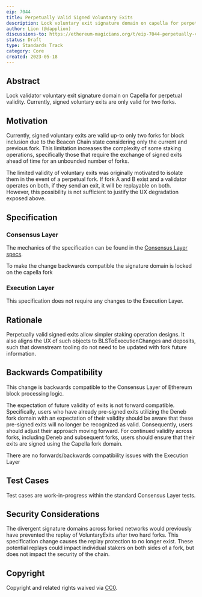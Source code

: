 ```yaml
---
eip: 7044
title: Perpetually Valid Signed Voluntary Exits
description: Lock voluntary exit signature domain on capella for perpetual validity
author: Lion (@dapplion)
discussions-to: https://ethereum-magicians.org/t/eip-7044-perpetually-valid-signed-voluntary-exits/14348
status: Draft
type: Standards Track
category: Core
created: 2023-05-18
---
```


## Abstract

Lock validator voluntary exit signature domain on Capella for perpetual validity. Currently, signed voluntary exits are only valid for two forks.

## Motivation

Currently, signed voluntary exits are valid up-to only two forks for block inclusion due to the Beacon Chain state considering only the current and previous fork. This limitation increases the complexity of some staking operations, specifically those that require the exchange of signed exits ahead of time for an unbounded number of forks.

The limited validity of voluntary exits was originally motivated to isolate them in the event of a perpetual fork. If fork A and B exist and a validator operates on both, if they send an exit, it will be replayable on both. However, this possibility is not sufficient to justify the UX degradation exposed above.

## Specification

### Consensus Layer

The mechanics of the specification can be found in the [Consensus Layer specs](https://github.com/ethereum/consensus-specs/pull/3288).

To make the change backwards compatible the signature domain is locked on the capella fork

### Execution Layer

This specification does not require any changes to the Execution Layer.

## Rationale

Perpetually valid signed exits allow simpler staking operation designs. It also aligns the UX of such objects to BLSToExecutionChanges and deposits, such that downstream tooling do not need to be updated with fork future information.

## Backwards Compatibility

This change is backwards compatible to the Consensus Layer of Ethereum block processing logic.

The expectation of future validity of exits is not forward compatible. Specifically, users who have already pre-signed exits utilizing the Deneb fork domain with an expectation of their validity should be aware that these pre-signed exits will no longer be recognized as valid. Consequently, users should adjust their approach moving forward. For continued validity across forks, including Deneb and subsequent forks, users should ensure that their exits are signed using the Capella fork domain.

There are no forwards/backwards compatibility issues with the Execution Layer

## Test Cases

Test cases are work-in-progress within the standard Consensus Layer tests.

## Security Considerations

The divergent signature domains across forked networks would previously have prevented the replay of VoluntaryExits after two hard forks. This specification change causes the replay protection to no longer exist. These potential replays could impact individual stakers on both sides of a fork, but does not impact the security of the chain.

## Copyright

Copyright and related rights waived via [CC0](../LICENSE.md).
